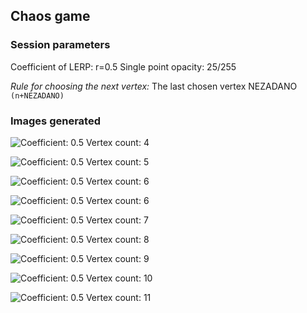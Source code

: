 ## Chaos game
### Session parameters

Coefficient of LERP: r=0.5
Single point opacity: 25/255

*Rule for choosing the next vertex:*
The last chosen vertex NEZADANO ```(n+NEZADANO)```
### Images generated

![Coefficient: 0.5 Vertex count: 4](vc4_c0.5.png)

![Coefficient: 0.5 Vertex count: 5](vc5_c0.5.png)

![Coefficient: 0.5 Vertex count: 6](vc6_c0.5.png)

![Coefficient: 0.5 Vertex count: 6](vc6_c0.5.png)

![Coefficient: 0.5 Vertex count: 7](vc7_c0.5.png)

![Coefficient: 0.5 Vertex count: 8](vc8_c0.5.png)

![Coefficient: 0.5 Vertex count: 9](vc9_c0.5.png)

![Coefficient: 0.5 Vertex count: 10](vc10_c0.5.png)

![Coefficient: 0.5 Vertex count: 11](vc11_c0.5.png)